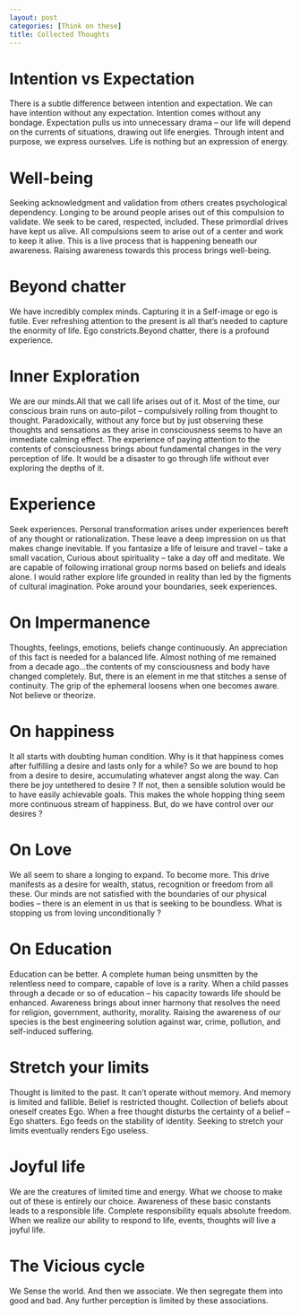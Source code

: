 ```yaml
---
layout: post
categories: [Think on these]
title: Collected Thoughts
---
```

# Intention vs Expectation
There is a subtle difference between intention and expectation. We can have intention without any expectation. Intention comes without any bondage. Expectation pulls us into unnecessary drama – our life will depend on the currents of situations, drawing out life energies. Through intent and purpose, we express ourselves. Life is nothing but an expression of energy.

# Well-being
Seeking acknowledgment and validation from others creates psychological dependency. Longing to be around people arises out of this compulsion to validate. We seek to be cared, respected, included. These primordial drives have kept us alive. All compulsions seem to arise out of a center and work to keep it alive. This is a live process that is happening beneath our awareness. Raising awareness towards this process brings well-being.

# Beyond chatter
We have incredibly complex minds. Capturing it in a Self-image or ego is futile. Ever refreshing attention to the present is all that’s needed to capture the enormity of life. Ego constricts.Beyond chatter, there is a profound experience.

# Inner Exploration
We are our minds.All that we call life arises out of it. Most of the time, our conscious brain runs on auto-pilot – compulsively rolling from thought to thought. Paradoxically, without any force but by just observing these thoughts and sensations as they arise in consciousness seems to have an immediate calming effect. The experience of paying attention to the contents of consciousness brings about fundamental changes in the very perception of life. It would be a disaster to go through life without ever exploring the depths of it.

# Experience
Seek experiences. Personal transformation arises under experiences bereft of any thought or rationalization. These leave a deep impression on us that makes change inevitable. If you fantasize a life of leisure and travel – take a small vacation, Curious about spirituality – take a day off and meditate. We are capable of following irrational group norms based on beliefs and ideals alone. I would rather explore life grounded in reality than led by the figments of cultural imagination. Poke around your boundaries, seek experiences.

# On Impermanence
Thoughts, feelings, emotions, beliefs change continuously. An appreciation of this fact is needed for a balanced life. Almost nothing of me remained from a decade ago…the contents of my consciousness and body have changed completely. But, there is an element in me that stitches a sense of continuity. The grip of the ephemeral loosens when one becomes aware. Not believe or theorize.

# On happiness
It all starts with doubting human condition. Why is it that happiness comes after fulfilling a desire and lasts only for a while? So we are bound to hop from a desire to desire, accumulating whatever angst along the way. Can there be joy untethered to desire ? If not, then a sensible solution would be to have easily achievable goals. This makes the whole hopping thing seem more continuous stream of happiness. But, do we have control over our desires ?

# On Love
We all seem to share a longing to expand. To become more. This drive manifests as a desire for wealth, status, recognition or freedom from all these. Our minds are not satisfied with the boundaries of our physical bodies – there is an element in us that is seeking to be boundless. What is stopping us from loving unconditionally ?

# On Education
Education can be better. A complete human being unsmitten by the relentless need to compare, capable of love is a rarity. When a child passes through a decade or so of education – his capacity towards life should be enhanced. Awareness brings about inner harmony that resolves the need for religion, government, authority, morality. Raising the awareness of our species is the best engineering solution against war, crime, pollution, and self-induced suffering.

# Stretch your limits
Thought is limited to the past. It can’t operate without memory. And memory is limited and fallible. Belief is restricted thought. Collection of beliefs about oneself creates Ego. When a free thought disturbs the certainty of a belief – Ego shatters. Ego feeds on the stability of identity. Seeking to stretch your limits eventually renders Ego useless.

# Joyful life
We are the creatures of limited time and energy. What we choose to make out of these is entirely our choice. Awareness of these basic constants leads to a responsible life. Complete responsibility equals absolute freedom. When we realize our ability to respond to life, events, thoughts will live a joyful life.

# The Vicious cycle
We Sense the world. And then we associate. We then segregate them into good and bad. Any further perception is limited by these associations.
